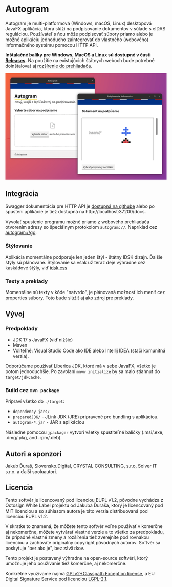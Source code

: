 # Autogram

Autogram je multi-platformová (Windows, macOS, Linux) desktopová JavaFX aplikácia, ktorá slúži na podpisovanie dokumentov v súlade s eIDAS reguláciou. Používateľ s ňou môže podpisovať súbory priamo alebo je možné aplikáciu jednoducho zaintegrovať do vlastného (webového) informačného systému pomocou HTTP API. 

**Inštalačné balíky pre Windows, MacOS a Linux sú dostupné v časti [Releases](https://github.com/slovensko-digital/autogram/releases).** Na použitie na existujúcich štátnych weboch bude potrebné doinštalovať aj [rozšírenie do prehliadača](https://github.com/slovensko-digital/signer-switcher-extension).

![Screenshot](assets/autogram-screenshot.png?raw=true)

## Integrácia

Swagger dokumentácia pre HTTP API je [dostupná na githube](https://generator3.swagger.io/index.html?url=https://raw.githubusercontent.com/slovensko-digital/autogram/main/src/main/resources/digital/slovensko/autogram/server/server.yml) alebo po spustení aplikácie je tiež dostupná na http://localhost:37200/docs. 

Vyvolať spustenie programu možné priamo z webového prehliadača otvorením adresy so špeciálnym protokolom `autogram://`. Napríklad cez [autogram://go](autogram://go). 

### Štýlovanie

Aplikácia momentálne podporuje len jeden štýl - štátny IDSK dizajn. Ďalšie štýly sú plánované. Štýlovanie sa však už teraz deje výhradne cez kaskádové štýly, viď [idsk.css](https://github.com/slovensko-digital/autogram/blob/main/src/main/resources/digital/slovensko/autogram/ui/gui/idsk.css)

### Texty a preklady

Momentálne sú texty v kóde "natvrdo", je plánovaná možnosť ich meniť cez properties súbory. Toto bude slúžiť aj ako zdroj pre preklady. 

## Vývoj

### Predpoklady

- JDK 17 s JavaFX (viď nižšie)
- Maven
- Voliteľné: Visual Studio Code ako IDE alebo Intellij IDEA (stačí komunitná verzia).

Odporúčame používať Liberica JDK, ktoré má v sebe JavaFX, všetko je potom jednoduchšie. Po zavolaní `mnvw initialize` by sa malo stiahnuť do `target/jdkCache`. 


### Build cez `mvn package`

Pripraví všetko do `./target`:

- `dependency-jars/`
- `preparedJDK/` - JLink JDK (JRE) pripravené pre bundling s aplikáciou.
- `autogram-*.jar` - JAR s aplikáciou

Následne pomocou `jpackager` vytvorí všetky spustiteľné balíčky (.msi/.exe, .dmg/.pkg, and .rpm/.deb).

## Autori a sponzori

Jakub Ďuraš, Slovensko.Digital, CRYSTAL CONSULTING, s.r.o, Solver IT s.r.o. a ďalší spoluautori.

## Licencia

Tento softvér je licencovaný pod licenciou EUPL v1.2, pôvodne vychádza z Octosign White Label projektu od Jakuba Ďuraša, ktorý je licencovaný pod MIT licenciou a so súhlasom autora je táto verzia distribuovaná pod licenciou EUPL v1.2.

V skratke to znamená, že môžete tento softvér voľne používať v komerčne aj nekomerčne, môžete vytvárať vlastné verzie a to všetko za predpokladu, že prípadné vlastné zmeny a rozšírenia tiež zverejníte pod rovnakou licenciou a zachováte originálny copyright pôvodných autorov. Softvér sa poskytuje "ber ako je", bez záväzkov.

Tento projekt je postavený výhradne na open-source softvéri, ktorý umožnuje jeho používanie  tiež komerčne, aj nekomerčne.

Konkrétne využívame najmä [GPLv2+Classpath Exception license](https://openjdk.java.net/legal/gplv2+ce.html), a EU Digital Signature Service pod licenciou [LGPL-2.1](https://github.com/esig/dss/blob/4b82afb014f0836eb282e1e3498ab4bb843ef321/LICENSE).
